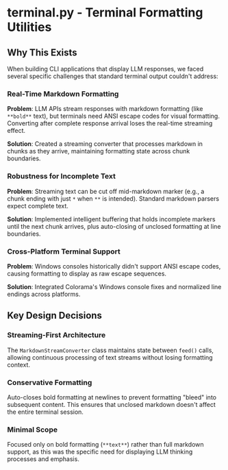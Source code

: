 # terminal.py - Terminal Formatting Utilities

## Why This Exists

When building CLI applications that display LLM responses, we faced several specific challenges that standard terminal output couldn't address:

### Real-Time Markdown Formatting
**Problem**: LLM APIs stream responses with markdown formatting (like `**bold**` text), but terminals need ANSI escape codes for visual formatting. Converting after complete response arrival loses the real-time streaming effect.

**Solution**: Created a streaming converter that processes markdown in chunks as they arrive, maintaining formatting state across chunk boundaries.

### Robustness for Incomplete Text
**Problem**: Streaming text can be cut off mid-markdown marker (e.g., a chunk ending with just `*` when `**` is intended). Standard markdown parsers expect complete text.

**Solution**: Implemented intelligent buffering that holds incomplete markers until the next chunk arrives, plus auto-closing of unclosed formatting at line boundaries.

### Cross-Platform Terminal Support
**Problem**: Windows consoles historically didn't support ANSI escape codes, causing formatting to display as raw escape sequences.

**Solution**: Integrated Colorama's Windows console fixes and normalized line endings across platforms.

## Key Design Decisions

### Streaming-First Architecture
The `MarkdownStreamConverter` class maintains state between `feed()` calls, allowing continuous processing of text streams without losing formatting context.

### Conservative Formatting
Auto-closes bold formatting at newlines to prevent formatting "bleed" into subsequent content. This ensures that unclosed markdown doesn't affect the entire terminal session.

### Minimal Scope
Focused only on bold formatting (`**text**`) rather than full markdown support, as this was the specific need for displaying LLM thinking processes and emphasis.